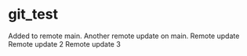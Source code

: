 # git_test
Added to remote main.
Another remote update on main.
Remote update
Remote update 2
Remote update 3
